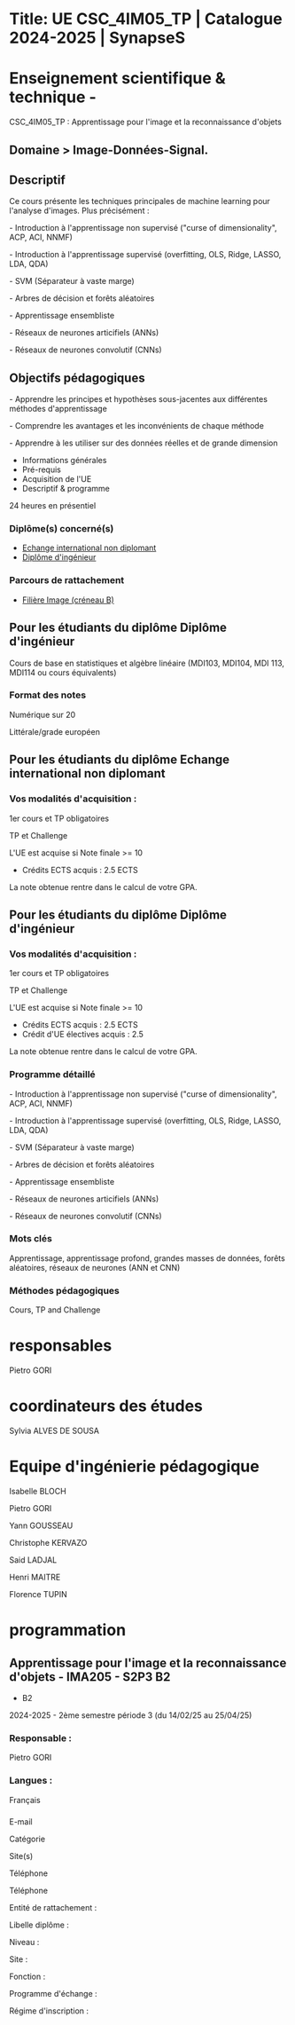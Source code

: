 # Title: UE CSC_4IM05_TP | Catalogue 2024-2025 | SynapseS

#  [ ](/catalogue/2024-2025) Enseignement scientifique & technique \-
CSC_4IM05_TP : Apprentissage pour l'image et la reconnaissance d'objets

## Domaine > Image-Données-Signal.

## Descriptif

Ce cours présente les techniques principales de machine learning pour
l'analyse d'images. Plus précisément :

\- Introduction à l'apprentissage non supervisé ("curse of dimensionality",
ACP, ACI, NNMF)

\- Introduction à l'apprentissage supervisé (overfitting, OLS, Ridge, LASSO,
LDA, QDA)

\- SVM (Séparateur à vaste marge)

\- Arbres de décision et forêts aléatoires

\- Apprentissage ensembliste

\- Réseaux de neurones articifiels (ANNs)

\- Réseaux de neurones convolutif (CNNs)  

## Objectifs pédagogiques

\- Apprendre les principes et hypothèses sous-jacentes aux différentes
méthodes d'apprentissage

\- Comprendre les avantages et les inconvénients de chaque méthode

\- Apprendre à les utiliser sur des données réelles et de grande dimension

  * Informations générales
  * Pré-requis
  * Acquisition de l'UE
  * Descriptif & programme

24 heures en présentiel

### Diplôme(s) concerné(s)

  * [Echange international non diplomant](/catalogue/2024-2025/diplome/1/PEI-echange-international-non-diplomant)
  * [Diplôme d'ingénieur](/catalogue/2024-2025/diplome/4/ING-diplome-d-ingenieur)

### Parcours de rattachement

  * [Filière Image (créneau B)](/catalogue/2024-2025/parcours/1372/IMA-filiere-image-creneau-b)

## Pour les étudiants du diplôme Diplôme d'ingénieur

Cours de base en statistiques et algèbre linéaire (MDI103, MDI104, MDI 113,
MDI114 ou cours équivalents)

### Format des notes

Numérique sur 20

Littérale/grade européen

## Pour les étudiants du diplôme Echange international non diplomant

### Vos modalités d'acquisition :

1er cours et TP obligatoires

TP et Challenge

L'UE est acquise si Note finale >= 10

  * Crédits ECTS acquis : 2.5 ECTS

La note obtenue rentre dans le calcul de votre GPA.

## Pour les étudiants du diplôme Diplôme d'ingénieur

### Vos modalités d'acquisition :

1er cours et TP obligatoires

TP et Challenge

L'UE est acquise si Note finale >= 10

  * Crédits ECTS acquis : 2.5 ECTS
  * Crédit d'UE électives acquis : 2.5

La note obtenue rentre dans le calcul de votre GPA.

### Programme détaillé

\- Introduction à l'apprentissage non supervisé ("curse of dimensionality",
ACP, ACI, NNMF)

\- Introduction à l'apprentissage supervisé (overfitting, OLS, Ridge, LASSO,
LDA, QDA)

\- SVM (Séparateur à vaste marge)

\- Arbres de décision et forêts aléatoires

\- Apprentissage ensembliste

\- Réseaux de neurones articifiels (ANNs)

\- Réseaux de neurones convolutif (CNNs)

### Mots clés

Apprentissage, apprentissage profond, grandes masses de données, forêts
aléatoires, réseaux de neurones (ANN et CNN)

### Méthodes pédagogiques

Cours, TP and Challenge

# responsables

Pietro GORI

# coordinateurs des études

Sylvia ALVES DE SOUSA

# Equipe d'ingénierie pédagogique

Isabelle BLOCH

Pietro GORI

Yann GOUSSEAU

Christophe KERVAZO

Said LADJAL

Henri MAITRE

Florence TUPIN

# programmation

## Apprentissage pour l'image et la reconnaissance d'objets - IMA205 - S2P3 B2
- B2

2024-2025 - 2ème semestre période 3 (du 14/02/25 au 25/04/25)

### Responsable :

Pietro GORI

### Langues :

Français

###

E-mail

Catégorie

Site(s)

Téléphone

Téléphone

Entité de rattachement :

Libelle diplôme :

Niveau :

Site :

Fonction :

Programme d'échange :

Régime d'inscription :

